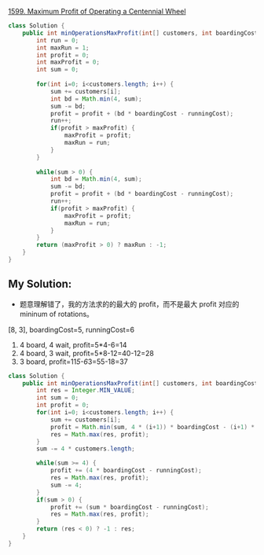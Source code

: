 [1599. Maximum Profit of Operating a Centennial Wheel](https://leetcode.com/contest/weekly-contest-208/problems/maximum-profit-of-operating-a-centennial-wheel/)

```java
class Solution {
    public int minOperationsMaxProfit(int[] customers, int boardingCost, int runningCost) {
        int run = 0;
        int maxRun = 1;
        int profit = 0;
        int maxProfit = 0;
        int sum = 0;
        
        for(int i=0; i<customers.length; i++) {
            sum += customers[i];
            int bd = Math.min(4, sum);
            sum -= bd;
            profit = profit + (bd * boardingCost - runningCost);
            run++;
            if(profit > maxProfit) {
                maxProfit = profit;
                maxRun = run;
            }
        }
        
        while(sum > 0) {
            int bd = Math.min(4, sum);
            sum -= bd;
            profit = profit + (bd * boardingCost - runningCost);
            run++;
            if(profit > maxProfit) {
                maxProfit = profit;
                maxRun = run;
            }
        }
        return (maxProfit > 0) ? maxRun : -1;
    }
}
```


## My Solution:
* 题意理解错了，我的方法求的的最大的 profit，而不是最大 profit 对应的 mininum of rotations。

[8, 3], boardingCost=5, runningCost=6
1. 4 board, 4 wait, profit=5*4-6=14
2. 4 board, 3 wait, profit=5*8-12=40-12=28
3. 3 board,         profit=11*5-6*3=55-18=37

```java
class Solution {
    public int minOperationsMaxProfit(int[] customers, int boardingCost, int runningCost) {
        int res = Integer.MIN_VALUE;
        int sum = 0;
        int profit = 0;
        for(int i=0; i<customers.length; i++) {
            sum += customers[i];
            profit = Math.min(sum, 4 * (i+1)) * boardingCost - (i+1) * runningCost;
            res = Math.max(res, profit);
        }
        sum -= 4 * customers.length;

        while(sum >= 4) {
            profit += (4 * boardingCost - runningCost);
            res = Math.max(res, profit);
            sum -= 4;
        }
        if(sum > 0) {
            profit += (sum * boardingCost - runningCost);
            res = Math.max(res, profit);
        }
        return (res < 0) ? -1 : res;
    }
}
```